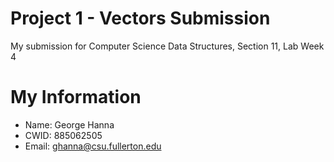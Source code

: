 # Project 1 - Vectors Submission

My submission for Computer Science Data Structures, Section 11, Lab Week 4

# My Information

* Name: George Hanna
* CWID: 885062505
* Email: ghanna@csu.fullerton.edu

